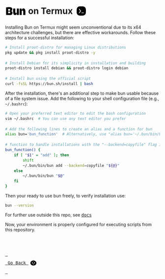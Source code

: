 <!-- markdownlint-capture -->
<!-- markdownlint-disable -->

# <img src="../assets/wordmark.svg" alt="Bun" width="75" height="35" style="translate: -4px; vertical-align: -3px;"/>on Termux <img src="../assets/Termux.svg" alt="Bun on Termux" class="termux" style="border-radius: 20px; padding: 10px; vertical-align: -15px; translate: -4px; width: 30px; height: 30px;"/>


Installing Bun on Termux might seem unconventional due to its x64 architecture challenges, but there are effective workarounds. Follow these steps for a successful installation:

```bash
# Install proot-distro for managing Linux distributions
pkg update && pkg install proot-distro -y

# Install Debian for its simplicity in installation and building
proot-distro install debian && proot-distro login debian

# Install bun using the official script
curl -fsSL https://bun.sh/install | bash
```

After the installation, there's an additional step to make bun usable because of a file system issue. Add the following to your shell configuration file (e.g., `~/.bashrc`):

```bash
# Open your preferred text editor to edit the bash configuration
vim ~/.bashrc  # You can use any text editor you prefer

# Add the following lines to create an alias and a function for bun
alias bun='bun_function'  # Alternatively, use "alias bun='~/.bun/bin/bun'" if you don't plan on installing things

# function to handle installations with the "--backend=copyfile" flag in order to prevent an "access denied" error.
bun_function() {
    if [ "$1" = "add" ]; then
        shift
        ~/.bun/bin/bun add --backend=copyfile "${@}"
    else
        ~/.bun/bin/bun "$@"
    fi
}
```

Then your ready to use bun freely, to verify installation use:

```bash
bun --version
```

For further use outside this repo, see [<kbd>docs</kbd>](https://bun.sh/docs)

Now, your environment is properly configured for executing scripts from this repository.

<br>
<br>

[<kbd> <br> Go Back <img src="../assets/icon.svg" alt="Bun on Termux" class="termux" style="border-radius: 20px; padding: 10px; vertical-align: -15px; translate: -4px; width: 20px; height: 20px;"/><br> </kbd>][KBD]

</div>

<br>
<br>

[KBD]: ../README.md

